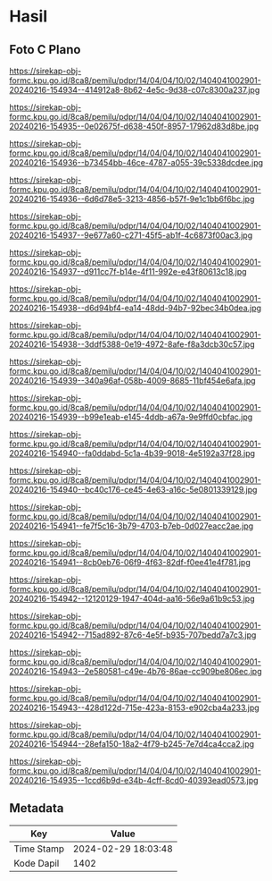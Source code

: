 # Hasil

## Foto C Plano

https://sirekap-obj-formc.kpu.go.id/8ca8/pemilu/pdpr/14/04/04/10/02/1404041002901-20240216-154934--414912a8-8b62-4e5c-9d38-c07c8300a237.jpg

https://sirekap-obj-formc.kpu.go.id/8ca8/pemilu/pdpr/14/04/04/10/02/1404041002901-20240216-154935--0e02675f-d638-450f-8957-17962d83d8be.jpg

https://sirekap-obj-formc.kpu.go.id/8ca8/pemilu/pdpr/14/04/04/10/02/1404041002901-20240216-154936--b73454bb-46ce-4787-a055-39c5338dcdee.jpg

https://sirekap-obj-formc.kpu.go.id/8ca8/pemilu/pdpr/14/04/04/10/02/1404041002901-20240216-154936--6d6d78e5-3213-4856-b57f-9e1c1bb6f6bc.jpg

https://sirekap-obj-formc.kpu.go.id/8ca8/pemilu/pdpr/14/04/04/10/02/1404041002901-20240216-154937--9e677a60-c271-45f5-ab1f-4c6873f00ac3.jpg

https://sirekap-obj-formc.kpu.go.id/8ca8/pemilu/pdpr/14/04/04/10/02/1404041002901-20240216-154937--d911cc7f-b14e-4f11-992e-e43f80613c18.jpg

https://sirekap-obj-formc.kpu.go.id/8ca8/pemilu/pdpr/14/04/04/10/02/1404041002901-20240216-154938--d6d94bf4-ea14-48dd-94b7-92bec34b0dea.jpg

https://sirekap-obj-formc.kpu.go.id/8ca8/pemilu/pdpr/14/04/04/10/02/1404041002901-20240216-154938--3ddf5388-0e19-4972-8afe-f8a3dcb30c57.jpg

https://sirekap-obj-formc.kpu.go.id/8ca8/pemilu/pdpr/14/04/04/10/02/1404041002901-20240216-154939--340a96af-058b-4009-8685-11bf454e6afa.jpg

https://sirekap-obj-formc.kpu.go.id/8ca8/pemilu/pdpr/14/04/04/10/02/1404041002901-20240216-154939--b99e1eab-e145-4ddb-a67a-9e9ffd0cbfac.jpg

https://sirekap-obj-formc.kpu.go.id/8ca8/pemilu/pdpr/14/04/04/10/02/1404041002901-20240216-154940--fa0ddabd-5c1a-4b39-9018-4e5192a37f28.jpg

https://sirekap-obj-formc.kpu.go.id/8ca8/pemilu/pdpr/14/04/04/10/02/1404041002901-20240216-154940--bc40c176-ce45-4e63-a16c-5e0801339129.jpg

https://sirekap-obj-formc.kpu.go.id/8ca8/pemilu/pdpr/14/04/04/10/02/1404041002901-20240216-154941--fe7f5c16-3b79-4703-b7eb-0d027eacc2ae.jpg

https://sirekap-obj-formc.kpu.go.id/8ca8/pemilu/pdpr/14/04/04/10/02/1404041002901-20240216-154941--8cb0eb76-06f9-4f63-82df-f0ee41e4f781.jpg

https://sirekap-obj-formc.kpu.go.id/8ca8/pemilu/pdpr/14/04/04/10/02/1404041002901-20240216-154942--12120129-1947-404d-aa16-56e9a61b9c53.jpg

https://sirekap-obj-formc.kpu.go.id/8ca8/pemilu/pdpr/14/04/04/10/02/1404041002901-20240216-154942--715ad892-87c6-4e5f-b935-707bedd7a7c3.jpg

https://sirekap-obj-formc.kpu.go.id/8ca8/pemilu/pdpr/14/04/04/10/02/1404041002901-20240216-154943--2e580581-c49e-4b76-86ae-cc909be806ec.jpg

https://sirekap-obj-formc.kpu.go.id/8ca8/pemilu/pdpr/14/04/04/10/02/1404041002901-20240216-154943--428d122d-715e-423a-8153-e902cba4a233.jpg

https://sirekap-obj-formc.kpu.go.id/8ca8/pemilu/pdpr/14/04/04/10/02/1404041002901-20240216-154944--28efa150-18a2-4f79-b245-7e7d4ca4cca2.jpg

https://sirekap-obj-formc.kpu.go.id/8ca8/pemilu/pdpr/14/04/04/10/02/1404041002901-20240216-154935--1ccd6b9d-e34b-4cff-8cd0-40393ead0573.jpg


## Metadata

| Key        | Value               |
| ---------- | ------------------- |
| Time Stamp | 2024-02-29 18:03:48 |
| Kode Dapil | 1402                |



